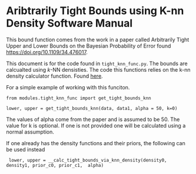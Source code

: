 # Aribtrarily Tight Bounds using K-nn Density  Software Manual

This bound function comes from the work in a paper called Arbitrarily Tight Upper and Lower Bounds on the Bayesian Probability of Error found https://doi.org/10.1109/34.476017. 


This document is for the code found in `tight_knn_func.py`. The bounds are calcualted using $k$-NN densisties. The code this functions  relies on the k-nn density calculator function. Found [here](https://github.com/rj-may/BER_Bounds_Eval/edit/master/Docs/knn_density.md).


For a simple example of working with this funciton.


    from modules.tight_knn_func import get_tight_bounds_knn

    lower, upper = get_tight_bounds_knn(data, data1, alpha = 50, k=0)

  The values of alpha come from the paper and is assumed to be 50. The value for k is optional. If one is not provided one will be calculated using a normal assumption. 


If one already has the density functions and their priors, the following can be used instead
     
     lower, upper = __calc_tight_bounds_via_knn_density(density0, density1, prior_c0, prior_c1,  alpha)

